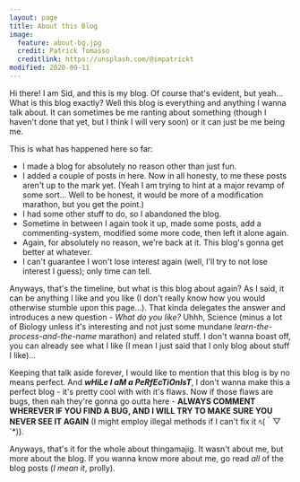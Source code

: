 ```yaml
---
layout: page
title: About this Blog
image:
  feature: about-bg.jpg
  credit: Patrick Tomasso
  creditlink: https://unsplash.com/@impatrickt
modified: 2020-09-11
---
```


Hi there! I am Sid, and this is my blog. Of course that's evident, but yeah... What is this blog exactly? Well this blog is everything and anything I wanna talk about. It can sometimes be me ranting about something (though I haven't done that yet, but I think I will very soon) or it can just be me being me.

This is what has happened here so far:

- I made a blog for absolutely no reason other than just fun.
- I added a couple of posts in here. Now in all honesty, to me these posts aren't up to the mark yet. (Yeah I am trying to hint at a major revamp of some sort... Well to be honest, it would be more of a modification marathon, but you get the point.)
- I had some other stuff to do, so I abandoned the blog.
- Sometime in between I again took it up, made some posts, add a commenting-system, modified some more code, then left it alone again.
- Again, for absolutely no reason, we're back at it. This blog's gonna get better at whatever.
- I can't guarantee I won't lose interest again (well, I'll try to not lose interest I guess); only time can tell.

Anyways, that's the timeline, but what is this blog about again? As I said, it can be anything I like and you like (I don't really know how you would otherwise stumble upon this page...). That kinda delegates the answer and introduces a new question - *What do you like?* Uhhh, Science (minus a lot of Biology unless it's interesting and not just some mundane *learn-the-process-and-the-name* marathon) and related stuff. I don't wanna boast off, you can already see what I like (I mean I just said that I only blog about stuff I like)...

Keeping that talk aside forever, I would like to mention that this blog is by no means perfect. And ***wHiLe I aM a PeRfEcTiOnIsT***, I don't wanna make this a perfect blog - it's pretty cool with with it's flaws. Now if those flaws are bugs, then nah they're gonna go outta here - **ALWAYS COMMENT WHEREVER IF YOU FIND A BUG, AND I WILL TRY TO MAKE SURE YOU NEVER SEE IT AGAIN** (I might employ illegal methods if I can't fix it ﾍ(｀▽´*)).

Anyways, that's it for the whole about thingamajig. It wasn't about me, but more about the blog. If you wanna know more about me, go read *all* of the blog posts (*I mean it*, prolly).
